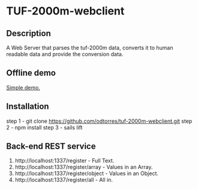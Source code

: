 # TUF-2000m-webclient

## Description
A Web Server that parses the tuf-2000m data, converts it to human readable data and provide the conversion data.

## Offline demo
[Simple demo.](https://odtorres.github.io/tuf-2000m-webclient/)

## Installation
step 1 - git clone https://github.com/odtorres/tuf-2000m-webclient.git
step 2 - npm install
step 3 - sails lift 

## Back-end REST service
1. http://localhost:1337/register - Full Text.
2. http://localhost:1337/register/array - Values in an Array.
2. http://localhost:1337/register/object - Values in an Object.
2. http://localhost:1337/register/all - All in.


